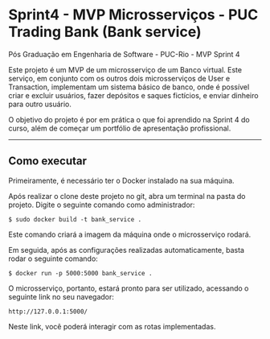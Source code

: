 # Sprint4 - MVP Microsserviços - PUC Trading Bank (Bank service)
Pós Graduação em Engenharia de Software - PUC-Rio - MVP Sprint 4

Este projeto é um MVP de um microsserviço de um Banco virtual. Este serviço, em conjunto com os outros dois microsserviços de User e Transaction, implementam um sistema básico de banco, onde é possível criar e excluir usuários, fazer depósitos e saques fictícios, e enviar dinheiro para outro usuário.

O objetivo do projeto é por em prática o que foi aprendido na Sprint 4 do curso, além de começar um portfólio de apresentação profissional.

---
## Como executar 

Primeiramente, é necessário ter o Docker instalado na sua máquina.

Após realizar o clone deste projeto no git, abra um terminal na pasta do projeto. Digite o seguinte comando como administrador:

```
$ sudo docker build -t bank_service .
```

Este comando criará a imagem da máquina onde o microsserviço rodará.

Em seguida, após as configurações realizadas automaticamente, basta rodar o seguinte comando:

```
$ docker run -p 5000:5000 bank_service .
```

O microsserviço, portanto, estará pronto para ser utilizado, acessando o seguinte link no seu navegador:

```
http://127.0.0.1:5000/
```

Neste link, você poderá interagir com as rotas implementadas.